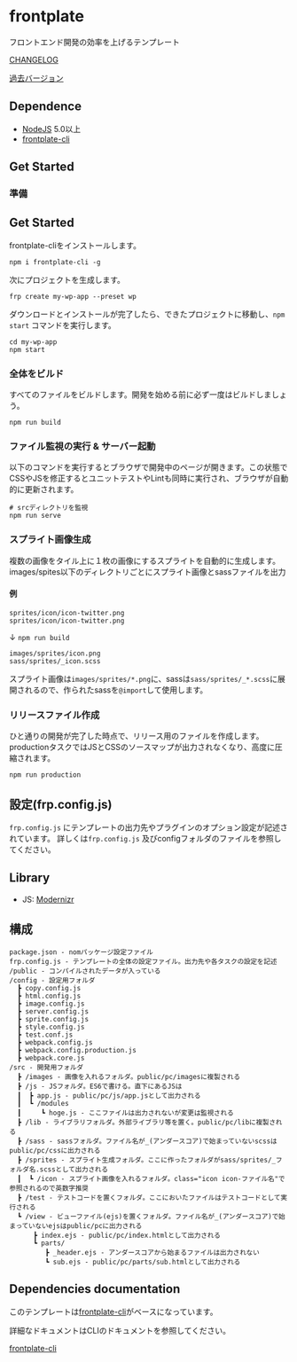 # frontplate

フロントエンド開発の効率を上げるテンプレート

[CHANGELOG](https://github.com/frontainer/frontplate/blob/master/CHANGELOG.md)

[過去バージョン](https://github.com/frontainer/frontplate/releases)

## Dependence

* [NodeJS](https://nodejs.org/) 5.0以上
* [frontplate-cli](https://www.npmjs.com/package/frontplate-cli)

## Get Started

### 準備

## Get Started

frontplate-cliをインストールします。

```
npm i frontplate-cli -g
```

次にプロジェクトを生成します。

```
frp create my-wp-app --preset wp
```

ダウンロードとインストールが完了したら、できたプロジェクトに移動し、`npm start` コマンドを実行します。

```
cd my-wp-app
npm start
```

### 全体をビルド

すべてのファイルをビルドします。開発を始める前に必ず一度はビルドしましょう。

```
npm run build
```

### ファイル監視の実行 & サーバー起動

以下のコマンドを実行するとブラウザで開発中のページが開きます。この状態でCSSやJSを修正するとユニットテストやLintも同時に実行され、ブラウザが自動的に更新されます。

```
# srcディレクトリを監視
npm run serve
```

### スプライト画像生成

複数の画像をタイル上に１枚の画像にするスプライトを自動的に生成します。images/spites以下のディレクトリごとにスプライト画像とsassファイルを出力

#### 例

```
sprites/icon/icon-twitter.png
sprites/icon/icon-twitter.png
```
↓ `npm run build`
```
images/sprites/icon.png
sass/sprites/_icon.scss
```

スプライト画像は`images/sprites/*.png`に、sassは`sass/sprites/_*.scss`に展開されるので、作られたsassを`@import`して使用します。

### リリースファイル作成

ひと通りの開発が完了した時点で、リリース用のファイルを作成します。
productionタスクではJSとCSSのソースマップが出力されなくなり、高度に圧縮されます。
```
npm run production
```

## 設定(frp.config.js)

`frp.config.js` にテンプレートの出力先やプラグインのオプション設定が記述されています。
詳しくは`frp.config.js` 及びconfigフォルダのファイルを参照してください。

## Library

- JS:   [Modernizr](http://modernizr.com/)

## 構成

```
package.json - nomパッケージ設定ファイル
frp.config.js - テンプレートの全体の設定ファイル。出力先や各タスクの設定を記述
/public - コンパイルされたデータが入っている
/config - 設定用フォルダ
  ┣ copy.config.js
  ┣ html.config.js
  ┣ image.config.js
  ┣ server.config.js
  ┣ sprite.config.js
  ┣ style.config.js
  ┣ test.conf.js
  ┣ webpack.config.js
  ┣ webpack.config.production.js
  ┣ webpack.core.js
/src - 開発用フォルダ
  ┣ /images - 画像を入れるフォルダ。public/pc/imagesに複製される
  ┣ /js - JSフォルダ。ES6で書ける。直下にあるJSは
  ┃  ┣ app.js - public/pc/js/app.jsとして出力される
  ┃  ┗ /modules
  ┃     ┗ hoge.js - ここファイルは出力されないが変更は監視される
  ┣ /lib - ライブラリフォルダ。外部ライブラリ等を置く。public/pc/libに複製される
  ┣ /sass - sassフォルダ。ファイル名が_(アンダースコア)で始まっていないscssはpublic/pc/cssに出力される
  ┣ /sprites - スプライト生成フォルダ。ここに作ったフォルダがsass/sprites/_フォルダ名.scssとして出力される
  ┃  ┗ /icon - スプライト画像を入れるフォルダ。class="icon icon-ファイル名"で参照されるので英数字推奨
  ┣ /test - テストコードを置くフォルダ。ここにおいたファイルはテストコードとして実行される
  ┗ /view - ビューファイル(ejs)を置くフォルダ。ファイル名が_(アンダースコア)で始まっていないejsはpublic/pcに出力される
      ┣ index.ejs - public/pc/index.htmlとして出力される
      ┗ parts/
         ┣ _header.ejs - アンダースコアから始まるファイルは出力されない
         ┗ sub.ejs - public/pc/parts/sub.htmlとして出力される
```

## Dependencies documentation

このテンプレートは[frontplate-cli](https://github.com/frontainer/frontplate-cli)がベースになっています。

詳細なドキュメントはCLIのドキュメントを参照してください。

[frontplate-cli](https://github.com/frontainer/frontplate-cli)
